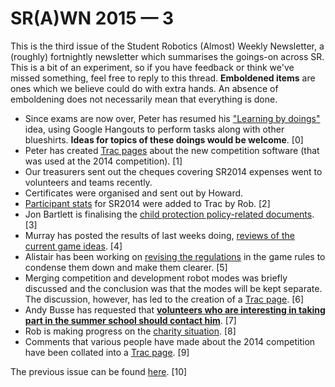 # SR(A)WN 2015 — 3

This is the third issue of the Student Robotics (Almost) Weekly Newsletter, a (roughly) fortnightly newsletter which summarises the goings-on across SR. This is a bit of an experiment, so if you have feedback or think we've missed something, feel free to reply to this thread. **Emboldened items** are ones which we believe could do with extra hands. An absence of emboldening does not necessarily mean that everything is done.

 * Since exams are now over, Peter has resumed his ["Learning by doings"][0] idea, using Google Hangouts to perform tasks along with other blueshirts. **Ideas for topics of these doings would be welcome**. \[0\]
 * Peter has created [Trac pages][1] about the new competition software (that was used at the 2014 competition). \[1\]
 * Our treasurers sent out the cheques covering SR2014 expenses went to volunteers and teams recently.
 * Certificates were organised and sent out by Howard.
 * [Participant stats][2] for SR2014 were added to Trac by Rob. \[2\]
 * Jon Bartlett is finalising the [child protection policy-related documents][3]. \[3\]
 * Murray has posted the results of last weeks doing, [reviews of the current game ideas][4]. \[4\]
 * Alistair has been working on [revising the regulations][5] in the game rules to condense them down and make them clearer. \[5\]
 * Merging competition and development robot modes was briefly discussed and the conclusion was that the modes will be kept separate. The discussion, however, has led to the creation of a [Trac page][6]. \[6\]
 * Andy Busse has requested that [**volunteers who are interesting in taking part in the summer school should contact him**][7]. \[7\]
 * Rob is making progress on the [charity situation][8]. \[8\]
 * Comments that various people have made about the 2014 competition have been collated into a [Trac page][9]. \[9\]

The previous issue can be found [here][10]. \[10\]

[0]: https://groups.google.com/d/topic/srobo/IE-xKIQgWOY/discussion
[1]: https://www.studentrobotics.org/trac/wiki/SRComp
[2]: https://www.studentrobotics.org/trac/wiki/ParticipantStats
[3]: https://groups.google.com/d/topic/srobo/7EFZ80qs9Q8/discussion
[4]: https://groups.google.com/d/topic/srobo-game/jYHb2FoVizg/discussion
[5]: https://groups.google.com/d/topic/srobo/i4C1fa4g4ow/discussion
[6]: https://www.studentrobotics.org/trac/wiki/Competition/RobotModes
[7]: https://groups.google.com/d/topic/srobo/RCd0OKoEkFc/discussion
[8]: https://groups.google.com/d/topic/srobo/dElFvRLIWo8/discussion
[9]: https://www.studentrobotics.org/trac/wiki/2014/Competition/WashUp
[10]: https://groups.google.com/d/topic/srobo/vGIC6Wy9Kg4/discussion

